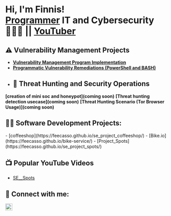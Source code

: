 <h1>Hi, I'm Finnis! <br/><a href="https://github.com/feecaso">Programmer</a><a href="https://www.linkedin.com/in/finnis-caldwell-67707473/"></a> IT and Cybersecurity 👨‍💻🔐
|| <a href="https://www.youtube.com/@cybermoney4949">YouTuber</a></h1>

## ⚠️ Vulnerability Management Projects

- **[Vulnerability Management Program Implementation](https://github.com/joshcybertest/vulnerability-management-program)**
- **[Programmatic Vulnerability Remediations (PowerShell and BASH)](https://github.com/joshcybertest/programmatic-vulnerability-remediations)**
- 
  ## 🚨 Threat Hunting and Security Operations
 **[creation of mini soc and honeypot](coming soon)**
  **[Threat hunting detection usecase](coming soon)**
 **[Threat Hunting Scenario (Tor Browser Usage)](coming soon)**

<h2>👨‍💻 Software Development Projects:</h2>
-  [coffeeshop](https://feecasso.github.io/se_project_coffeeshop/)
-  [Bike.io](https://feecasso.github.io/bike-service/)
- [Project_Spots](https://feecasso.github.io/se_project_spots/)

<h2>📺 Popular YouTube Videos</h2>

- [SE__Spots](https://www.youtube.com/watch?v=yE50EvqDgUw)

<h2> 🤳 Connect with me:</h2>

[<img align="left" alt="JoshMadakor | LinkedIn" width="22px" src="https://cdn.jsdelivr.net/npm/simple-icons@v3/icons/linkedin.svg" />][linkedin]

[linkedin]: https://www.linkedin.com/in/finnis-caldwell-67707473/
